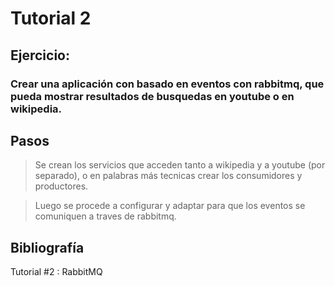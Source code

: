 # Tutorial 2

## Ejercicio:
### Crear una aplicación con basado en eventos con rabbitmq, que pueda mostrar resultados de busquedas en youtube o en wikipedia.

## Pasos
> Se crean los servicios que acceden tanto a wikipedia y a youtube (por separado), o en palabras más tecnicas crear los consumidores y productores. 

>Luego se procede a configurar y adaptar para que los eventos se comuniquen a traves de rabbitmq.

## Bibliografía
Tutorial #2 : RabbitMQ
